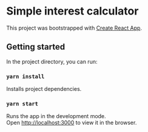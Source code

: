 # Simple interest calculator

This project was bootstrapped with [Create React App](https://github.com/facebook/create-react-app).

## Getting started

In the project directory, you can run:

### `yarn install`

Installs project dependencies.

### `yarn start`

Runs the app in the development mode.\
Open [http://localhost:3000](http://localhost:3000) to view it in the browser.
